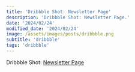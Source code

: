 ```yaml
---
title: 'Dribbble Shot: Newsletter Page'
description: 'Dribbble Shot: Newsletter Page.'
date: '2024/02/24'
modified_date: '2024/02/24'
image: /assets/images/posts/dribbble.png
subtitle: 'dribbble'
tags: 'dribbble'
---
```


Dribbble Shot: [Newsletter Page](https://dribbble.com/shots/23562766-Newsletter-Page)
